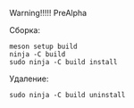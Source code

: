 Warning!!!!! PreAlpha

Сборка:
```shell 
meson setup build
ninja -C build
sudo ninja -C build install
```
Удаление:
```shell
sudo ninja -C build uninstall
```

